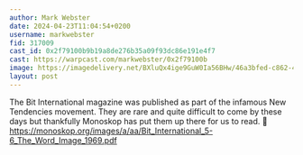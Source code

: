 ```yaml
---
author: Mark Webster
date: 2024-04-23T11:04:54+0200
username: markwebster
fid: 317009
cast_id: 0x2f79100b9b19a8de276b35a09f93dc86e191e4f7
cast: https://warpcast.com/markwebster/0x2f79100b
image: https://imagedelivery.net/BXluQx4ige9GuW0Ia56BHw/46a3bfed-c862-4865-28cb-d7ebfae44700/original
layout: post
---
```

The Bit International magazine was published as part of the infamous New Tendencies movement. They are rare and quite difficult to come by these days but thankfully Monoskop has put them up there for us to read. 🫠   
https://monoskop.org/images/a/aa/Bit_International_5-6_The_Word_Image_1969.pdf  

<img src='https://imagedelivery.net/BXluQx4ige9GuW0Ia56BHw/46a3bfed-c862-4865-28cb-d7ebfae44700/original' alt='' referrerpolicy='no-referrer'/>